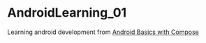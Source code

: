 # AndroidLearning_01

Learning android development from [Android Basics with Compose](https://developer.android.com/courses/android-basics-compose/course)